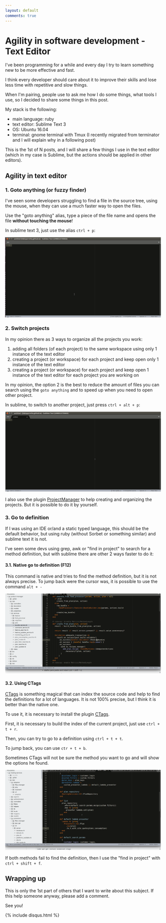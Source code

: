 ```yaml
---
layout: default
comments: true
---
```


# Agility in software development - Text Editor

I've been programming for a while and every day I try to learn something new to
be more effective and fast.

I think every developer should care about it to improve their skills and lose
less time with repetitive and slow things.

When I'm pairing, people use to ask me how I do some things, what tools I use,
so I decided to share some things in this post.

My stack is the following:
- main language: ruby
- text editor: Sublime Text 3
- OS: Ubuntu 16.04
- terminal: gnome terminal with Tmux (I recently migrated from terminator and I
will explain why in a following post)

This is the 1st of N posts, and I will share a few things I use in the text
editor (which in my case is Sublime, but the actions should be applied in other
editors).

## Agility in text editor

### 1. Goto anything (or fuzzy finder)

I've seen some developers struggling to find a file in the source tree,
using the mouse, when they can use a much faster way to open the files.

Use the "goto anything" alias, type a piece of the file name and opens the file
**without touching the mouse**!

In sublime text 3, just use the alias `ctrl + p`:

![go to anything](agility_assets/goto_anything.gif)

### 2. Switch projects

In my opinion there as 3 ways to organize all the projects you work:

1. adding all folders (of each project) to the same workspace using only 1
instance of the text editor
2. creating a project (or workspace) for each project and keep open only 1
instance of the text editor
3. creating a project (or workspace) for each project and keep open
1 instance of the text editor for each project you are working on

In my opinion, the option 2 is the best to reduce the amount of files you can
search using the `goto anything` and to speed up when you need to open other
project.

In sublime, to switch to another project, just press `ctrl + alt + p`:

![switch project](agility_assets/switch_project.gif)

I also use the plugin [ProjectManager](https://github.com/randy3k/ProjectManager) to
help creating and organizing the projects. But it is possible to do it by
yourself.

### 3. Go to definition

If I was using an IDE or/and a static typed language, this should be the default
behavior, but using ruby (without Sorbet or something similar) and sublime text
it is not.

I've seen some devs using grep, awk or "find in project" to search for a
method definition, but with sublime there are other 2 ways faster to do it:

#### 3.1. Native go to definition (F12)

This command is native and tries to find the method definition, but it is not
always precise. To jump back were the cursor was, it is possible to use the
command `alt + -`

![native go to definition](agility_assets/native_go_to_definition.gif)

#### 3.2. Using CTags

[CTags](https://github.com/universal-ctags/ctags) is something magical that can
index the source code and help to find the definitions for a lot of languages.
It is not 100% precise, but I think it is better than the native one.

To use it, it is necessary to install the plugin [CTags](https://github.com/SublimeText/CTags).

First, it is necessary to build the index of the current project, just use `ctrl + t + r`.

Then, you can try to go to a definition using `ctrl + t + t`.

To jump back, you can use `ctr + t + b`.

Sometimes CTags will not be sure the method you want to go and will show the
options he found.

![goto ctags](agility_assets/goto_ctags.gif)

If both methods fail to find the definition, then I use the "find in project"
with `ctrl + shift + f`.

## Wrapping up

This is only the 1st part of others that I want to write about this subject.
If this help someone anyway, please add a comment.

See you!

{% include disqus.html %}
